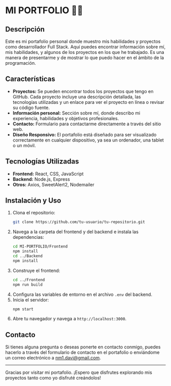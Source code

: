 # MI PORTFOLIO 🙎‍♂️

## Descripción
Este es mi portafolio personal donde muestro mis habilidades y proyectos como desarrollador Full Stack. Aquí puedes encontrar información sobre mí, mis habilidades, y algunos de los proyectos en los que he trabajado. Es una manera de presentarme y de mostrar lo que puedo hacer en el ámbito de la programación.

## Características
- **Proyectos:** Se pueden encontrar todos los proyectos que tengo en GitHub. Cada proyecto incluye una descripción detallada, las tecnologías utilizadas y un enlace para ver el proyecto en línea o revisar su código fuente.
- **Información personal:** Sección sobre mí, donde describo mi experiencia, habilidades y objetivos profesionales.
- **Contacto:** Formulario para contactarme directamente a través del sitio web.
- **Diseño Responsivo:** El portafolio está diseñado para ser visualizado correctamente en cualquier dispositivo, ya sea un ordenador, una tablet o un móvil.

## Tecnologías Utilizadas
- **Frontend:** React, CSS, JavaScript
- **Backend:** Node.js, Express
- **Otros:** Axios, SweetAlert2, Nodemailer

## Instalación y Uso
1. Clona el repositorio:
    ```sh
    git clone https://github.com/tu-usuario/tu-repositorio.git
    ```
2. Navega a la carpeta del frontend y del backend e instala las dependencias:
    ```sh
    cd MI-PORTFOLIO/Frontend
    npm install
    cd ../Backend
    npm install
    ```
3. Construye el frontend:
    ```sh
    cd ../Frontend
    npm run build
    ```
4. Configura las variables de entorno en el archivo `.env` del backend.
5. Inicia el servidor:
    ```sh
    npm start
    ```
6. Abre tu navegador y navega a `http://localhost:3000`.

## Contacto
Si tienes alguna pregunta o deseas ponerte en contacto conmigo, puedes hacerlo a través del formulario de contacto en el portafolio o enviándome un correo electrónico a nm1.davi@gmail.com.

---

Gracias por visitar mi portafolio. ¡Espero que disfrutes explorando mis proyectos tanto como yo disfruté creándolos!
